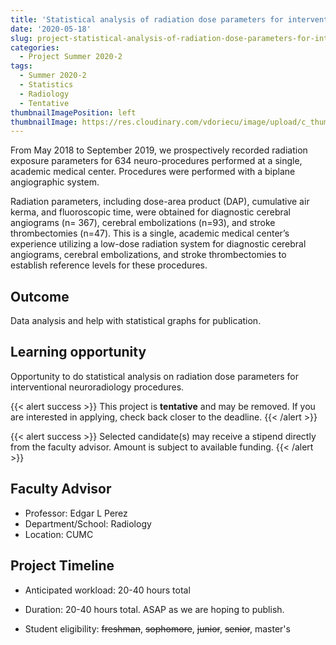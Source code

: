 ```yaml
---
title: 'Statistical analysis of radiation dose parameters for interventional neuroradiology procedures'
date: '2020-05-18'
slug: project-statistical-analysis-of-radiation-dose-parameters-for-interventional-neuroradiology-procedures
categories:
  - Project Summer 2020-2
tags:
  - Summer 2020-2
  - Statistics
  - Radiology
  - Tentative
thumbnailImagePosition: left
thumbnailImage: https://res.cloudinary.com/vdoriecu/image/upload/c_thumb,w_200,g_face/v1579110178/construction_c6dqbd.png
---
```

From May 2018 to September 2019, we prospectively recorded radiation exposure parameters for 634 neuro-procedures performed at a single, academic medical center. Procedures were performed with a biplane angiographic system.

<!--more-->

Radiation parameters, including dose-area product (DAP), cumulative air kerma, and fluoroscopic time, were obtained for diagnostic cerebral angiograms (n= 367), cerebral embolizations (n=93), and stroke thrombectomies (n=47). 
This is a single, academic medical center’s experience utilizing a low-dose radiation system for diagnostic cerebral angiograms, cerebral embolizations, and stroke thrombectomies to establish reference levels for these procedures.

## Outcome

Data analysis and help with statistical graphs for publication.

## Learning opportunity

Opportunity to do statistical analysis on radiation dose parameters for interventional neuroradiology procedures.

{{< alert success >}}
This project is **tentative** and may be removed. If you are interested in applying, check back closer to the deadline.
{{< /alert >}}

{{< alert success >}}
Selected candidate(s) may receive a stipend directly from the faculty advisor. Amount is subject to available funding.
{{< /alert >}}

## Faculty Advisor
+ Professor: Edgar L Perez
+ Department/School: Radiology
+ Location: CUMC

## Project Timeline
+ Anticipated workload: 20-40 hours total
+ Duration: 20-40 hours total. ASAP as we are hoping to publish.

+ Student eligibility: ~~freshman~~, ~~sophomore~~, ~~junior~~, ~~senior~~, master's

